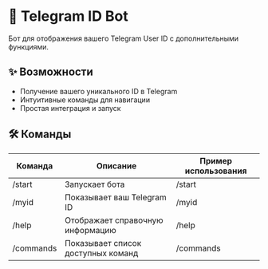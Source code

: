 # 🤖 Telegram ID Bot

Бот для отображения вашего Telegram User ID с дополнительными функциями.

## ✨ Возможности
- Получение вашего уникального ID в Telegram
- Интуитивные команды для навигации
- Простая интеграция и запуск

## 🛠 Команды
| Команда       | Описание                                  | Пример использования      |
|---------------|------------------------------------------|---------------------------|
| /start      | Запускает бота                           | /start                  |
| /myid       | Показывает ваш Telegram ID               | /myid                   |
| /help       | Отображает справочную информацию         | /help                   |
| /commands   | Показывает список доступных команд       | /commands               |




